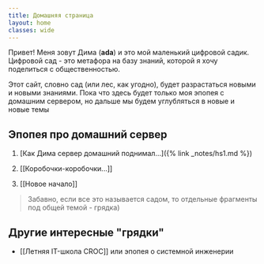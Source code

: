 ```yaml
---
title: Домашняя страница
layout: home
classes: wide
---
```

Привет! Меня зовут Дима (**ada**) и это мой маленький цифровой садик.
Цифровой сад - это метафора на базу знаний, которой я хочу поделиться с общественностью.

Этот сайт, словно сад (или лес, как угодно), будет разрастаться новыми и новыми знаниями.
Пока что здесь будет только моя эпопея с домашним сервером, но дальше мы будем углубляться в новые и новые темы

## Эпопея про домашний сервер

1) [Как Дима сервер домашний поднимал...]({% link _notes/hs1.md %})

2) [[Коробочки-коробочки...]] <br>
3) [[Новое начало]] <br>

> Забавно, если все это называется садом, то отдельные фрагменты под общей темой - грядка)


## Другие интересные "грядки"

- [[Летняя IT-школа CROC]] или эпопея о системной инженерии